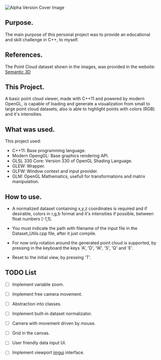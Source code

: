 ![Alpha Version Cover Image](docs/alpha-version.jpg)


## Purpose.

The main purpose of this personal project was to provide an educational and skill challenge in C++, to myself.

## References.

The Point Cloud dataset shown in the images, was provided in the website: [Semantic 3D](https://semantic3d.net)

## This Project.

A basic point cloud viewer, made with C++11 and powered by modern OpenGL, is capable of loading and generate a visualization from small to large point cloud datasets, also is able to highlight points with colors (RGB) and it's intensities.

## What was used.

This project used:

* C++11: Base programming language.
* Modern OpengGL: Base graphics rendering API.
* GLSL 330 Core: Version 330 of OpenGL Shading Language.
* GLEW: Wrapper.
* GLFW: Window context and input provider.
* GLM: OpenGL Mathematics, usefull for transformations and matrix manipulation.


## How to use.

- A normalized dataset containing x,y,z coordinates is required and if desirable, colors in r,g,b format and it's intensities if possible, between float numbers [-1,1].

- You must indicate the path with filename of the input file in the Dataset_Utils.cpp file, after it just compile.

- For now only rotation around the generated point cloud is supported, by pressing in the keyboard the keys 'A', 'D', 'W', 'S', 'Q' and 'E'.

- Reset to the initial view, by pressing 'T'.




## TODO List

- [ ] Implement variable zoom.
- [ ] Implement free camera movement.
- [ ] Abstraction into classes.
- [ ] Implement built-in dataset normalizator.
- [ ] Camera with movement driven by mouse.
- [ ] Grid in the canvas.
- [ ] User friendly data input UI.
- [ ] Implement viewport [imgui](https://github.com/ocornut/imgui) interface.


